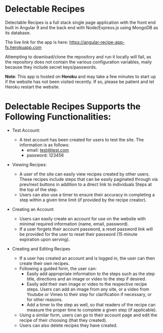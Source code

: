 # Delectable Recipes

Delectable Recipes is a full stack single page application with the front end built in Angular 9 and the back end with Node/Express.js using MongoDB as its database.

The live link for the app is here: https://angular-recipe-app-fs.herokuapp.com

Attempting to download/clone the repository and run it locally will fail, as the repository does not contain the various configuration variables, maily because they include secret keys/passwords.

**Note**: This app is hosted on **Heroku** and may take a few minutes to start up if the website has not been visited recently. If so, please be patient and let Heroku restart the website.

# Delectable Recipes Supports the Following Functionalities:

- Test Account:

  - A test account has been created for users to test the site. The information is as follows:
    - email: test@test.com
    - password: 123456

- Viewing Recipes:

  - A user of the site can easily view recipes created by other users. These recipes include steps that can be easily paginated through via prev/next buttons in addition to a direct link to individuals Steps at the top of the step.
  - Users can also use a timer to ensure their accuracy in completing a step within a given time limit (if provided by the recipe creator).

- Creating an Account

  - Users can easily create an account for use on the website with minimal required information (name, email, password).
  - If a user forgets their account password, a reset password link will be provided for the user to reset their password (15 minute expiration upon serving).

- Creating and Editing Recipes
  - If a user has created an account and is logged in, the user can then create their own recipes.
  - Following a guided form, the user can:
    - Easily add appropriate information to the steps such as the step title, directions and an image or video to the step if desired.
    - Easily add their own image or video to the respective recipe steps. Users can add an image from any site, or a video from Youtube or Vimeo to their step for clarification if necessary, or for other reasons.
    - Add a timer to the step as well, so that readers of the recipe can measure the proper time to complete a given step (if applicable).
  - Using a similar form, users can go to their account page and edit the recipe of their choosing (that they created).
  - Users can also delete recipes they have created.
